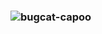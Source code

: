 ### ![bugcat-capoo](https://user-images.githubusercontent.com/15952538/130867166-53c1e882-57c9-41dc-bac9-0993a74ee651.gif)

